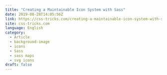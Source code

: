 ```yaml
---
title: "Creating a Maintainable Icon System with Sass"
date: 2019-08-28T14:05:56Z
link: https://css-tricks.com/creating-a-maintainable-icon-system-with-sass/?utm_medium=RSS&utm_source=news.12bit.vn
site: css-tricks.com
language: English
category:
  - Article
  - background-image
  - icons
  - Sass
  - sass maps
  - svg icons
draft: false
---
```

